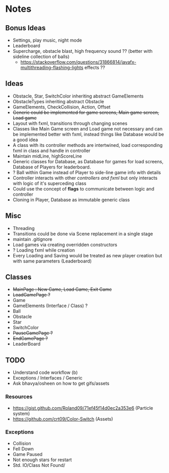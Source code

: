 # Notes

## Bonus Ideas
- Settings, play music, night mode
- Leaderboard
- Supercharge, obstacle blast, high frequency sound ?? (better with sideline collection of balls)
  - https://stackoverflow.com/questions/31866814/javafx-multithreading-flashing-lights effects ??

## Ideas
- Obstacle, Star, SwitchColor inheriting abstract GameElements
- ObstacleTypes inheriting abstract Obstacle
- GameElements, CheckCollision, Action, Offset 
- ~~Generic could be implemented for game screens, Main game screen, Load game~~
- Layout with fxml, transitions through changing scenes
- Classes like Main Game screen and Load game not necessary and can be implemented better with fxml, instead things like Database would be a good idea
- A class with its controller methods are intertwined, load corresponding fxml in class and handle in controller
- Maintain midLine, highScoreLine
- Generic classes for Database, as Database for games for load screens, Database of Players for leaderboard.
- ? Ball within Game instead of Player to side-line game info with details
- Controller interacts with other *controllers and fxml* but only interacts with logic of it's superceding class
- Could use the concept of __flags__ to communicate between logic and controller
- Cloning in Player, Database as immutable generic class

## Misc
- Threading
- Transitions could be done via Scene replacement in a single stage
- maintain .gitignore
- Load games via creating overridden constructors
- ? Loading fxml while creation
- Every Loading and Saving would be treated as new player creation but with same parameters (Leaderboard)

## Classes
* ~~MainPage : New Game, Load Game, Exit Game~~
* ~~LoadGamePage ?~~
* Game
* GameElements (Interface / Class) ?
* Ball
* Obstacle
* Star
* SwitchColor
* ~~PauseGamePage ?~~
* ~~EndGamePage ?~~
* LeaderBoard

## TODO
* Understand code workflow (b)
* Exceptions / Interfaces / Generic 
* Ask bhavya/osheen on how to get gifs/assets

### Resources
- https://gist.github.com/Roland09/71ef45f14d0ec2a353e6 (Particle system)
- https://github.com/crt09/Color-Switch (Assets)

### Exceptions
- Collision
- Fell Down
- Game Paused
- Not enough stars for restart
- Std. IO/Class Not Found/